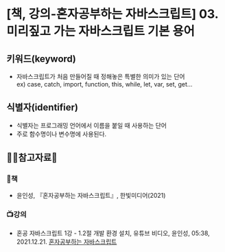 # [책, 강의-혼자공부하는 자바스크립트] 03. 미리짚고 가는 자바스크립트 기본 용어

## 키워드(keyword)

* 자바스크립트가 처음 만들어질 때 정해놓은 특별한 의미가 있는 단어  
  ex) case, catch, import, function, this, while, let, var, set, get...

## 식별자(identifier)

* 식별자는 프로그래밍 언어에서 이름을 붙일 때 사용하는 단어
* 주로 함수명이나 변수명에 사용된다. 


## :ok_woman:참고자료:bow:

### :book:책
* 윤인성, 『혼자공부하는 자바스크립트』, 한빛미디어(2021)

### :tv:강의
* 혼공 자바스크립트 1강 - 1.2절 개발 환경 설치, 유튜브 비디오, 윤인성, 05:38, 2021.12.21. [혼자공부하는 자바스크립트](https://www.youtube.com/watch?v=pwR0y76Od_U&list=PLBXuLgInP-5kxpAKy2DNXoebCse2grHjl&index=2)
